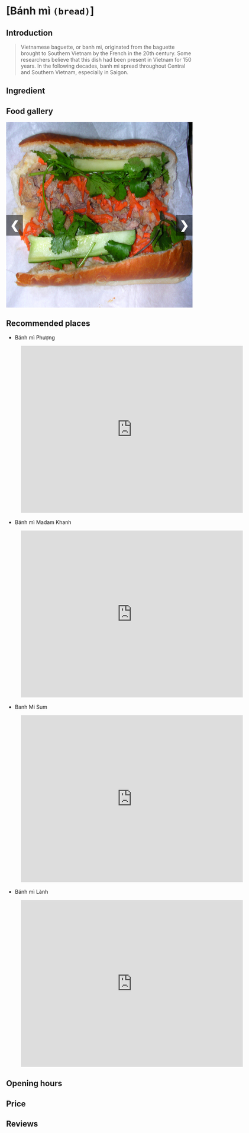 <style>
  .carousel-container {
    position: relative;
    width: 100%;
    height: 500px;
    display: flex;
    justify-content: center;
    align-items: center;
    overflow: hidden;
  }
  .carousel {
    display: flex;
    justify-content: flex-end;
    max-width: 600px;
    height: 100%;
    margin: 0 auto;
    position: relative;
    white-space: nowrap;
  }
  img {
    display: inline-block;
    max-width: 100%;
    height: auto;
    vertical-align: middle;
  }
  .prev, .next {
    position: absolute;
    top: 50%;
    font-size: 30px;
    font-weight: bold;
    padding: 10px;
    color: white;
    background-color: rgba(0, 0, 0, 0.5);
    cursor: pointer;
    z-index: 1;
  }
  .prev {
    left: 0;
  }
  .next {
    right: 0;
  }
</style>

<script>
  var slideIndex = 1;
  showSlides(slideIndex);

  function plusSlides(n) {
    showSlides(slideIndex += n);
  }

  function showSlides(n) {
    var i;
    var slides = document.querySelectorAll(".carousel img");
    var dots = document.querySelectorAll(".dot");
    if (n > slides.length) { slideIndex = 1 }
    if (n < 1) { slideIndex = slides.length }
    for (i = 0; i < slides.length; i++) {
      slides[i].style.display = "none";
    }
    for (i = 0; i < dots.length; i++) {
      dots[i].className = dots[i].className.replace(" active", "");
    }
    slides[slideIndex - 1].style.display = "block";
    dots[slideIndex - 1].className += " active";
  }
</script>
# [Bánh mì `(bread)`]

## Introduction
> Vietnamese baguette, or banh mi, originated from the baguette brought to Southern Vietnam by the French in the 20th century. Some researchers believe that this dish had been present in Vietnam for 150 years. In the following decades, banh mi spread throughout Central and Southern Vietnam, especially in Saigon.

## Ingredient

## Food gallery
<div class="carousel-container">
  <div class="carousel">
    <img src="./assets/banhmi_gallery/banhmi_thitnuong.png">
    <img src="./assets/banhmi_gallery/banhmi_chalua.jpeg">
    <img src="./assets/banhmi_gallery/banhmi_bi.jpeg">
    <img src="./assets/banhmi_gallery/banhmi_dacbiet.jpeg">
    <img src="./assets/banhmi_gallery/banhmi_xiumai.jpeg">
  </div>
  <a class="prev" onclick="plusSlides(-1)">&#10094;</a>
  <a class="next" onclick="plusSlides(1)">&#10095;</a>
</div>

## Recommended places

 - Bánh mì Phượng
<figure class="map-container">
  <iframe src="https://www.google.com/maps/embed?pb=!1m18!1m12!1m3!1d3837.5827733488!2d108.3293479752058!3d15.878511244515282!2m3!1f0!2f0!3f0!3m2!1i1024!2i768!4f13.1!3m3!1m2!1s0x31420dd587dbb975%3A0xd214dd792e0869d7!2zQsOhbmggTWnMgCBQaMaw4bujbmc!5e0!3m2!1sen!2s!4v1687627500300!5m2!1sen!2s" width="600" height="450" style="border:0;" allowfullscreen="" loading="lazy" referrerpolicy="no-referrer-when-downgrade"></iframe>
</figure>

 - Bánh mì Madam Khanh
<figure class="map-container">
	<iframe src="https://www.google.com/maps/embed?pb=!1m18!1m12!1m3!1d3837.5424754189453!2d108.3253605752057!3d15.880626244459174!2m3!1f0!2f0!3f0!3m2!1i1024!2i768!4f13.1!3m3!1m2!1s0x31420e7943de2173%3A0x4296bf40af5321a7!2sMadam%20Khanh%20-%20The%20Banh%20Mi%20Queen!5e0!3m2!1sen!2s!4v1687628033953!5m2!1sen!2s" width="600" height="450" style="border:0;" allowfullscreen="" loading="lazy" referrerpolicy="no-referrer-when-downgrade"></iframe>
</figure>

 - Banh Mi Sum
<figure class="map-container">
  <iframe src="https://www.google.com/maps/embed?pb=!1m18!1m12!1m3!1d3837.5594735900363!2d108.32162247518406!3d15.879734144482901!2m3!1f0!2f0!3f0!3m2!1i1024!2i768!4f13.1!3m3!1m2!1s0x31420e7c79a839e5%3A0x246d3ac41dde4a56!2sBanh%20Mi%20Sum!5e0!3m2!1sen!2s!4v1688192467323!5m2!1sen!2s" width="600" height="450" style="border:0;" allowfullscreen="" loading="lazy" referrerpolicy="no-referrer-when-downgrade"></iframe>
</figure>

- Bánh mì Lành
<figure class="map-container">
  <iframe src="https://www.google.com/maps/embed?pb=!1m18!1m12!1m3!1d3837.5810129243623!2d108.329157975184!3d15.878603644512818!2m3!1f0!2f0!3f0!3m2!1i1024!2i768!4f13.1!3m3!1m2!1s0x31420fabb76c5089%3A0x5cb44d5942440637!2zQsOhbmggbcOsIEzDoG5o!5e0!3m2!1sen!2s!4v1688192502295!5m2!1sen!2s" width="600" height="450" style="border:0;" allowfullscreen="" loading="lazy" referrerpolicy="no-referrer-when-downgrade"></iframe>
</figure>

## Opening hours

## Price

## Reviews
